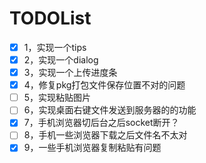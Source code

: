 # TODOList

- [x] 1，实现一个tips
- [x] 2，实现一个dialog
- [x] 3，实现一个上传进度条
- [x] 4，修复pkg打包文件保存位置不对的问题
- [ ] 5，实现粘贴图片
- [ ] 6，实现桌面右键文件发送到服务器的的功能
- [x] 7，手机浏览器切后台之后socket断开？
- [ ] 8，手机一些浏览器下载之后文件名不太对
- [x] 9，一些手机浏览器复制粘贴有问题
